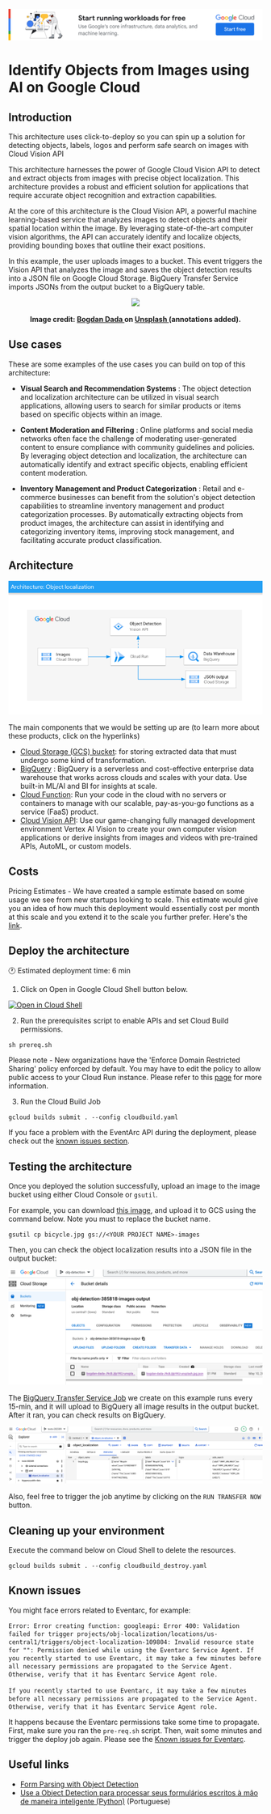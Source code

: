 [![banner](../banner.png)](https://cloud.google.com/?utm_source=github&utm_medium=referral&utm_campaign=GCP&utm_content=packages_repository_banner)

# Identify Objects from Images using AI on Google Cloud

## Introduction

This architecture uses click-to-deploy so you can spin up a solution for detecting objects, labels, logos and perform safe search on images with Cloud Vision API

This architecture harnesses the power of Google Cloud Vision API to detect and extract objects from images with precise object localization. This architecture provides a robust and efficient solution for applications that require accurate object recognition and extraction capabilities.

At the core of this architecture is the Cloud Vision API, a powerful machine learning-based service that analyzes images to detect objects and their spatial location within the image. By leveraging state-of-the-art computer vision algorithms, the API can accurately identify and localize objects, providing bounding boxes that outline their exact positions.

In this example, the user uploads images to a bucket. This event triggers the Vision API that analyzes the image and saves the object detection results into a JSON file on Google Cloud Storage. BigQuery Transfer Service imports JSONs from the output bucket to a BigQuery table.

<p align="center"><img src="https://cloud.google.com/static/vision/docs/images/bicycle.jpg"></p>

<p align="center"><b>Image credit: <a href="https://unsplash.com/photos/J9cBJjlpYKU"> Bogdan Dada </a> on <a href="https://unsplash.com/">Unsplash </a>(annotations added).</b> </p>

## Use cases

These are some examples of the use cases you can build on top of this architecture:

* __Visual Search and Recommendation Systems__ : The object detection and localization architecture can be utilized in visual search applications, allowing users to search for similar products or items based on specific objects within an image. 

* __Content Moderation and Filtering__ : Online platforms and social media networks often face the challenge of moderating user-generated content to ensure compliance with community guidelines and policies. By leveraging object detection and localization, the architecture can automatically identify and extract specific objects, enabling efficient content moderation.

* __Inventory Management and Product Categorization__ : Retail and e-commerce businesses can benefit from the solution's object detection capabilities to streamline inventory management and product categorization processes. By automatically extracting objects from product images, the architecture can assist in identifying and categorizing inventory items, improving stock management, and facilitating accurate product classification.


## Architecture

<p align="center"><img src="architecture.png"></p>

The main components that we would be setting up are (to learn more about these products, click on the hyperlinks)

* [Cloud Storage (GCS) bucket](https://cloud.google.com/storage/): for storing extracted data that must undergo some kind of transformation.
* [BigQuery](https://cloud.google.com/bigquery) : BigQuery is a serverless and cost-effective enterprise data warehouse that works across clouds and scales with your data. Use built-in ML/AI and BI for insights at scale.
* [Cloud Function](https://cloud.google.com/functions): Run your code in the cloud with no servers or containers to manage with our scalable, pay-as-you-go functions as a service (FaaS) product.
* [Cloud Vision API](https://cloud.google.com/vision): Use our game-changing fully managed development environment Vertex AI Vision to create your own computer vision applications or derive insights from images and videos with pre-trained APIs,  AutoML, or custom models.

## Costs
Pricing Estimates - We have created a sample estimate based on some usage we see from new startups looking to scale. This estimate would give you an idea of how much this deployment would essentially cost per month at this scale and you extend it to the scale you further prefer. Here's the [link](https://cloud.google.com/products/calculator/estimate-preview/6a932e3c-f0df-4a43-8bc1-4468b0e8f94c?hl=en).

## Deploy the architecture

:clock1: Estimated deployment time: 6 min

1. Click on Open in Google Cloud Shell button below.

<a href="https://ssh.cloud.google.com/cloudshell/editor?cloudshell_git_repo=https://github.com/GoogleCloudPlatform/click-to-deploy-solutions&cloudshell_workspace=object-localization&cloudshell_open_in_editor=terraform/terraform.tfvars&cloudshell_tutorial=tutorial.md" target="_new">
    <img alt="Open in Cloud Shell" src="https://gstatic.com/cloudssh/images/open-btn.svg">
</a>

2. Run the prerequisites script to enable APIs and set Cloud Build permissions.
```
sh prereq.sh
```

Please note - New organizations have the 'Enforce Domain Restricted Sharing' policy enforced by default. You may have to edit the policy to allow public access to your Cloud Run instance. Please refer to this [page](https://cloud.google.com/resource-manager/docs/organization-policy/restricting-domains#setting_the_organization_policy) for more information.

3. Run the Cloud Build Job
```
gcloud builds submit . --config cloudbuild.yaml
```

If you face a problem with the EventArc API during the deployment, please check out the [known issues section](#known-issues).


## Testing the architecture 

Once you deployed the solution successfully, upload an image to the image bucket using either Cloud Console or `gsutil`.

For example, you can download [this image](https://cloud.google.com/static/vision/docs/images/bicycle.jpg), and upload it to GCS using the command below. Note you must to replace the bucket name.
```
gsutil cp bicycle.jpg gs://<YOUR PROJECT NAME>-images
```

Then, you can check the object localization results into a JSON file in the output bucket:

![gcs_results](gcs_results.png)

The [BigQuery Transfer Service Job](https://console.cloud.google.com/bigquery/transfers) we create on this example runs every 15-min, and it will upload to BigQuery all image results in the output bucket. After it ran, you can check results on BigQuery.

![bq_results](bq_results.png)

Also, feel free to trigger the job anytime by clicking on the `RUN TRANSFER NOW` button.

## Cleaning up your environment
Execute the command below on Cloud Shell to delete the resources.
```
gcloud builds submit . --config cloudbuild_destroy.yaml
```

## Known issues

You might face errors related to Eventarc, for example:

```
Error: Error creating function: googleapi: Error 400: Validation failed for trigger projects/obj-localization/locations/us-central1/triggers/object-localization-109804: Invalid resource state for "": Permission denied while using the Eventarc Service Agent. If you recently started to use Eventarc, it may take a few minutes before all necessary permissions are propagated to the Service Agent. Otherwise, verify that it has Eventarc Service Agent role.

If you recently started to use Eventarc, it may take a few minutes before all necessary permissions are propagated to the Service Agent. Otherwise, verify that it has Eventarc Service Agent role.
```

It happens because the Eventarc permissions take some time to propagate. First, make sure you ran the `pre-req.sh` script. Then, wait some minutes and trigger the deploy job again. Please see the [Known issues for Eventarc](https://cloud.google.com/eventarc/docs/issues).

## Useful links
- [Form Parsing with Object Detection](https://codelabs.developers.google.com/codelabs/docai-form-parser-v1-python#0)
- [Use a Object Detection para processar seus formulários escritos à mão de maneira inteligente (Python)](https://codelabs.developers.google.com/codelabs/docai-form-parser-v3-python?hl=pt-br#0) (Portuguese)

